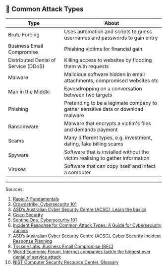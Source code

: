 ## 🦠 Common Attack Types

| Type  | About |
| ------------- | ------------- |
| Brute Forcing  | Uses automation and scripts to guess usernames and passwords to gain entry  |
| Business Email Compromise | Phishing victims for financial gain |
| Distributed Denial of Service (DDoS)  | Killing access to websites by flooding them with requests  |
| Malware  | Malicious software hidden in email attachments, compromised websites etc  |
| Man in the Middle | Eavesdropping on a conversation between two targets  |
| Phishing  | Pretending to be a legimate company to gather sensitive data or download malware |
| Ransomware  | Malware that encrypts a victim's files and demands payment  |
| Scams | Many different types, e.g. investment, dating, fake billing scams | 
| Spyware  | Software that is installed without the victim realising to gather information  |
| Viruses  | Software that can copy itself and infect a computer  |






























__________________
Sources:
1. [Rapid 7, Fundamentals](https://www.rapid7.com/fundamentals/types-of-attacks/#:~:text=Malware%20refers%20to%20various%20forms,to%20the%20attacker's%20home%20base)
2. [Crowdstrike, Cybersecurity 101](https://www.crowdstrike.com/en-us/cybersecurity-101/)
3. [ASD’s Australian Cyber Security Centre (ACSC), Learn the basics](https://www.cyber.gov.au/learn-basics/explore-basics/threats)
4. [Cisco Security](https://www.cisco.com/c/en/us/products/security/common-cyberattacks.html#~how-cyber-attacks-work)
5. [SentinelOne, Cybersecurity 101](https://www.sentinelone.com/cybersecurity-101/cybersecurity/cyber-security-attacks/)
6. [Incident Response for Common Attack Types: A Guide for Cybersecurity Juniors](https://medium.com/@adarshpandey180/incident-response-for-common-attack-types-a-guide-for-cybersecurity-juniors-28157de15a2b)
7. [ASD’s Australian Cyber Security Centre (ACSC), Cyber Security Incident Response Planning](https://www.cyber.gov.au/sites/default/files/2024-04/PROTECT%20-%20Cyber%20Security%20Incident%20Response%20Planning%20%28April%202024%29.pdf)
8. [Triskele Labs, Business Email Compromise (BEC)](https://www.triskelelabs.com/business-email-compromise-mailbox-synchronisation-malicious-oauth-applications)
9. [World Economic Forum, Internet companies tackle the biggest ever denial of service attack](https://www.weforum.org/stories/2023/10/internet-cyber-attack-record/)
10. [NIST Computer Security Resource Center, Glossary](https://csrc.nist.gov/glossary/term/spyware)



